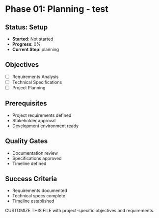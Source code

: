 # Phase 01: Planning - test

## Status: Setup
- **Started**: Not started
- **Progress**: 0%
- **Current Step**: planning

## Objectives
- [ ] Requirements Analysis
- [ ] Technical Specifications
- [ ] Project Planning

## Prerequisites
- Project requirements defined
- Stakeholder approval
- Development environment ready

## Quality Gates
- Documentation review
- Specifications approved
- Timeline defined

## Success Criteria
- Requirements documented
- Technical specs complete
- Timeline established

CUSTOMIZE THIS FILE with project-specific objectives and requirements.

